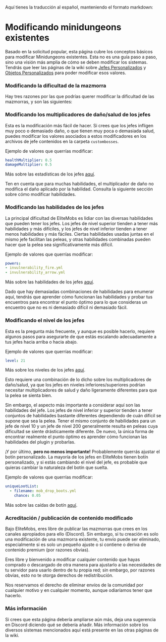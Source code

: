 Aquí tienes la traducción al español, manteniendo el formato markdown:

# Modificando minidungeons existentes

Basado en la solicitud popular, esta página cubre los conceptos básicos para modificar Minidungeons existentes. Esta no es una guía paso a paso, sino una visión más amplia de cómo se deben modificar los sistemas. Tendrás que leer las páginas de la wiki sobre [Jefes Personalizados]($language$/elitemobs/creating_bosses.md) y [Objetos Personalizados]($language$/elitemobs/creating_items.md) para poder modificar esos valores.

### Modificando la dificultad de la mazmorra

Hay tres razones por las que podrías querer modificar la dificultad de las mazmorras, y son las siguientes:

### Modificando los multiplicadores de daño/salud de los jefes

Esta es la modificación más fácil de hacer. Si crees que los jefes infligen muy poco o demasiado daño, o que tienen muy poca o demasiada salud, puedes modificar los valores asociados a estos modificadores en los archivos de jefe contenidos en la carpeta `custombosses`.

Ejemplo de valores que querrías modificar:
```yml
healthMultiplier: 0.5
damageMultiplier: 0.5
```
Más sobre las estadísticas de los jefes [aquí]($language$/elitemobs/creating_bosses.md&section=healthmultiplier).

Ten en cuenta que para muchas habilidades, el multiplicador de daño no modifica el daño aplicado por la habilidad. Consulta la siguiente sección sobre cómo modificar habilidades.

### Modificando las habilidades de los jefes

La principal dificultad de EliteMobs es lidiar con las diversas habilidades que pueden tener los jefes. Los jefes de nivel superior tienden a tener más habilidades y más difíciles, y los jefes de nivel inferior tienden a tener menos habilidades y más fáciles. Ciertas habilidades usadas juntas en el mismo jefe facilitan las peleas, y otras habilidades combinadas pueden hacer que la pelea sea significativamente más difícil.

Ejemplo de valores que querrías modificar:
```yml
powers:
- invulnerability_fire.yml
- invulnerability_arrow.yml
```
Más sobre las habilidades de los jefes [aquí]($language$/elitemobs/creating_bosses.md&section=powers).

Dado que hay demasiadas combinaciones de habilidades para enumerar aquí, tendrás que aprender cómo funcionan las habilidades y probar tus encuentros para encontrar el punto óptimo para lo que consideras un encuentro que no es ni demasiado difícil ni demasiado fácil.

### Modificando el nivel de los jefes

Esta es la pregunta más frecuente, y aunque es posible hacerlo, requiere algunos pasos para asegurarte de que estás escalando adecuadamente a tus jefes hacia arriba o hacia abajo.

Ejemplo de valores que querrías modificar:
```yml
level: 21
```
Más sobre los niveles de los jefes [aquí]($language$/elitemobs/creating_bosses.md&section=level).

Esto requiere una combinación de lo dicho sobre los multiplicadores de daño/salud, ya que los jefes en niveles inferiores/superiores podrían necesitar multiplicadores de salud y daño ligeramente diferentes para que la pelea se sienta bien.

Sin embargo, el aspecto más importante a considerar aquí son las habilidades del jefe. Los jefes de nivel inferior y superior tienden a tener conjuntos de habilidades bastante diferentes dependiendo de cuán difícil se supone que sea la pelea. Tener el mismo conjunto de habilidades para un jefe de nivel 10 y un jefe de nivel 200 generalmente resulta en peleas cuya dificultad se siente drásticamente diferente. De nuevo, la única forma de encontrar realmente el punto óptimo es aprender cómo funcionan las habilidades del plugin y probarlas.

¡Y por último, **pero no menos importante!** Probablemente querrás ajustar el botín personalizado. La mayoría de los jefes en EliteMobs tienen botín personalizado, y si estás cambiando el nivel del jefe, es probable que quieras cambiar la naturaleza del botín que suelta.

Ejemplo de valores que querrías modificar:
```yml
uniqueLootList:
  - filename: mob_drop_boots.yml
    chance: 0.05
```
Más sobre las caídas de botín [aquí]($language$/elitemobs/loot_tables.md).

### Acreditación / publicación de contenido modificado

Bajo EliteMobs, eres libre de publicar las mazmorras que crees en los canales apropiados para ello (Discord). Sin embargo, si tu creación es solo una modificación de una mazmorra existente, tu envío puede ser eliminado, especialmente si es solo un pequeño ajuste o si contiene o deriva de contenido premium (por razones obvias).

Eres libre y bienvenido a modificar cualquier contenido que hayas comprado o descargado de otra manera para ajustarlo a las necesidades de tu servidor para usarlo dentro de tu propia red; sin embargo, por razones obvias, esto no te otorga derechos de redistribución.

Nos reservamos el derecho de eliminar envíos de la comunidad por cualquier motivo y en cualquier momento, aunque odiaríamos tener que hacerlo.

### Más información

Si crees que esta página debería ampliarse aún más, deja una sugerencia en Discord diciendo qué se debería añadir. Más información sobre los diversos sistemas mencionados aquí está presente en las otras páginas de la wiki.